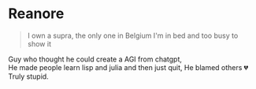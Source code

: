 # Reanore

> I own a supra, the only one in Belgium
> I'm in bed and too busy to show it

Guy who thought he could create a AGI from chatgpt,  
He made people learn lisp and julia and then just quit,
He blamed others 💔
Truly stupid.
